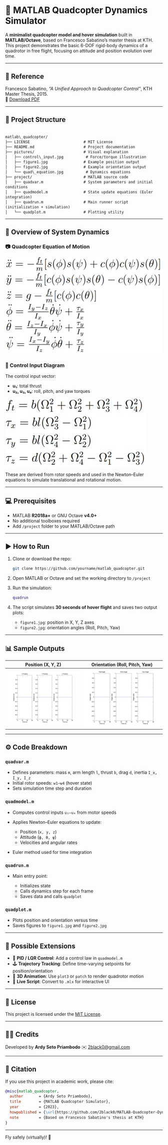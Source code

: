 # 🚁 MATLAB Quadcopter Dynamics Simulator

A **minimalist quadcopter model and hover simulation** built in **MATLAB/Octave**, based on Francesco Sabatino’s master thesis at KTH.  
This project demonstrates the basic 6-DOF rigid-body dynamics of a quadrotor in free flight, focusing on attitude and position evolution over time.

---

## 📘 Reference

Francesco Sabatino, *“A Unified Approach to Quadcopter Control”*, KTH Master Thesis, 2015.  
📄 [Download PDF](https://www.kth.se/polopoly_fs/1.588039.1550155544!/Thesis%20KTH%20-%20Francesco%20Sabatino.pdf)

---

## 📁 Project Structure

```

matlab\_quadcopter/
├── LICENSE                        # MIT License
├── README.md                      # Project documentation
├── pictures/                      # Visual explanation
│   ├── control\_input.jpg          # Force/torque illustration
│   ├── figure1.jpg                # Example position output
│   ├── figure2.jpg                # Example orientation output
│   └── quad\_equation.jpg          # Dynamics equations
├── project/                       # MATLAB source code
│   ├── quadvar.m                  # System parameters and initial conditions
│   ├── quadmodel.m                # State update equations (Euler integration)
│   ├── quadrun.m                  # Main runner script (initialization + simulation)
│   └── quadplot.m                 # Plotting utility

```

---

## 🧠 Overview of System Dynamics

### 📷 Quadcopter Equation of Motion

![Quadcopter dynamics](pictures/quad_equation.jpg)

### 🧭 Control Input Diagram

The control input vector:
- **u₁**: total thrust
- **u₂, u₃, u₄**: roll, pitch, and yaw torques

![Control Input](pictures/control_input.jpg)

These are derived from rotor speeds and used in the Newton–Euler equations to simulate translational and rotational motion.

---

## 💻 Prerequisites

- MATLAB **R2018a+** or GNU Octave **v4.0+**
- No additional toolboxes required
- Add `/project` folder to your MATLAB/Octave path

---

## ▶️ How to Run

1. Clone or download the repo:
   ```bash
   git clone https://github.com/yourname/matlab_quadcopter.git
   ```

2. Open MATLAB or Octave and set the working directory to `/project`
3. Run the simulation:

   ```matlab
   quadrun
   ```

4. The script simulates **30 seconds of hover flight** and saves two output plots:

   * `figure1.jpg`: position in X, Y, Z axes
   * `figure2.jpg`: orientation angles (Roll, Pitch, Yaw)

---

## 📊 Sample Outputs

| Position (X, Y, Z)        | Orientation (Roll, Pitch, Yaw) |
| ------------------------- | ------------------------------ |
| ![](pictures/figure1.jpg) | ![](pictures/figure2.jpg)      |

---

## ⚙️ Code Breakdown

### `quadvar.m`

* Defines parameters: mass `m`, arm length `l`, thrust `b`, drag `d`, inertia `I_x, I_y, I_z`
* Initial rotor speeds: `w1–w4` (hover state)
* Sets simulation time step and duration

### `quadmodel.m`

* Computes control inputs `u₁–u₄` from motor speeds
* Applies Newton–Euler equations to update:

  * Position (`x, y, z`)
  * Attitude (`ϕ, θ, ψ`)
  * Velocities and angular rates
* Euler method used for time integration

### `quadrun.m`

* Main entry point:

  * Initializes state
  * Calls dynamics step for each frame
  * Saves data and calls `quadplot`

### `quadplot.m`

* Plots position and orientation versus time
* Saves figures to `figure1.jpg` and `figure2.jpg`

---

## 🧪 Possible Extensions

* 🧭 **PID / LQR Control**: Add a control law in `quadmodel.m`
* 🕹️ **Trajectory Tracking**: Define time-varying setpoints for position/orientation
* 🎥 **3D Animation**: Use `plot3` or `patch` to render quadrotor motion
* 📓 **Live Script**: Convert to `.mlx` for interactive UI

---

## 📄 License

This project is licensed under the [MIT License](LICENSE).

---

## 🙋‍♂️ Credits

Developed by **Ardy Seto Priambodo**
✉️ [2black0@gmail.com](mailto:2black0@gmail.com)

---

## 🚀 Citation

If you use this project in academic work, please cite:

```bibtex
@misc{matlab_quadcopter,
  author       = {Ardy Seto Priambodo},
  title        = {MATLAB Quadcopter Simulator},
  year         = {2023},
  howpublished = {\url{https://github.com/2black0/MATLAB-Quadcopter-Dynamics-Simulator}},
  note         = {Based on Francesco Sabatino's thesis at KTH}
}
```

---

Fly safely (virtually)! 🚁